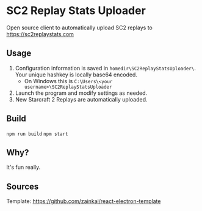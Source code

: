 # SC2 Replay Stats Uploader
Open source client to automatically upload SC2 replays to https://sc2replaystats.com

## Usage
1. Configuration information is saved in `homedir\SC2ReplayStatsUploader\`. Your unique hashkey is locally base64 encoded.
    - On Windows this is `C:\Users\<your username>\SC2ReplayStatsUploader`
2. Launch the program and modify settings as needed.
3. New Starcraft 2 Replays are automatically uploaded.

## Build
`npm run build`
`npm start`

## Why?
It's fun really.

## Sources
Template: https://github.com/zainkai/react-electron-template
